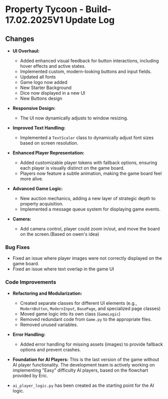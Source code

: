 # Property Tycoon - Build-17.02.2025V1 Update Log

## Changes

* **UI Overhaul:**
  * Added enhanced visual feedback for button interactions, including hover effects and active states.
  * Implemented custom, modern-looking buttons and input fields.
  * Updated all fonts
  * Game logo now added
  * New Starter Background
  * Dice now displayed in a new UI
  * New Buttons design

* **Responsive Design:**
  * The UI now dynamically adjusts to window resizing.

* **Improved Text Handling:**
  * Implemented a `TextScaler` class to dynamically adjust font sizes based on screen resolution.

* **Enhanced Player Representation:**
  * Added customizable player tokens with fallback options, ensuring each player is visually distinct on the game board.
  * Players now feature a subtle animation, making the game board feel more alive.

* **Advanced Game Logic:**
  * New auction mechanics, adding a new layer of strategic depth to property acquisition.
  * Implemented a message queue system for displaying game events.

* **Camera:**
  * Add camera control, player could zoom in/out, and move the board on the screen.(Based on owen's idea)

### Bug Fixes

* Fixed an issue where player images were not correctly displayed on the game board.
* Fixed an issue where text overlap in the game UI

### Code Improvements

* **Refactoring and Modularization:**
  * Created separate classes for different UI elements (e.g., `ModernButton`, `ModernInput`, `BasePage`, and specialized page classes)
  * Moved game logic into its own class (`GameLogic`)
  * Removed redundant code from `Game.py` to the appropriate files.
  * Removed unused variables.

* **Error Handling:**
  * Added error handling for missing assets (images) to provide fallback options and prevent crashes.

* **Foundation for AI Players:** This is the last version of the game without AI player functionality.  The development team is actively working on implementing "Easy" difficulty AI players, based on the flowchart provided by Eric.
* `ai_player_logic.py` has been created as the starting point for the AI logic.
